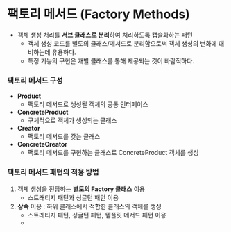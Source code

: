 # 팩토리 메서드 (Factory Methods)
* 객체 생성 처리를 **서브 클래스로 분리**하여 처리하도록 캡슐화하는 패턴
  * 객체 생성 코드를 별도의 클래스/메서드로 분리함으로써 객체 생성의 변화에 대비하는데 유용하다.
  * 특정 기능의 구현은 개별 클래스를 통해 제공되는 것이 바람직하다.
### 팩토리 메서드 구성
* **Product**
  * 팩토리 메서드로 생성될 객체의 공통 인터페이스
* **ConcreteProduct**
  * 구체적으로 객체가 생성되는 클래스
* **Creator**
  * 팩토리 메서드를 갖는 클래스
* **ConcreteCreator**
  * 팩토리 메서드를 구현하는 클래스로 ConcreteProduct 객체를 생성
### 팩토리 메서드 패턴의 적용 방법
1. 객체 생성을 전담하는 **별도의 Factory 클래스** 이용
    * 스트래티지 패턴과 싱글턴 패턴 이용
2. **상속** 이용 : 하위 클래스에서 적합한 클래스의 객체를 생성
    * 스트래티지 패턴, 싱글턴 패턴, 템플릿 메서드 패턴 이용
    * 